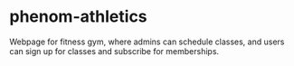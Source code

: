 # phenom-athletics
Webpage for fitness gym, where admins can schedule classes, and users can sign up for classes and subscribe for memberships.
